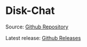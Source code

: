 # Disk-Chat

Source: [Github Repository](https://github.com/Jakub21/Disk-Chat)

Latest release: [Github Releases](https://github.com/Jakub21/Disk-Chat/releases)
